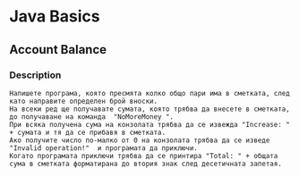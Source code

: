 # Java Basics

## Account Balance

### Description
    Напишете програма, която пресмята колко общо пари има в сметката, след като направите определен брой вноски. 
    На всеки ред ще получавате сумата, която трябва да внесете в сметката, до получаване на команда  "NoMoreMoney ". 
    При всяка получена сума на конзолата трябва да се извежда "Increase: " + сумата и тя да се прибавя в сметката. 
    Ако получите число по-малко от 0 на конзолата трябва да се изведе "Invalid operation!"  и програмата да приключи. 
    Когато програмата приключи трябва да се принтира "Total: " + общата сума в сметката форматирана до втория знак след десетичната запетая.